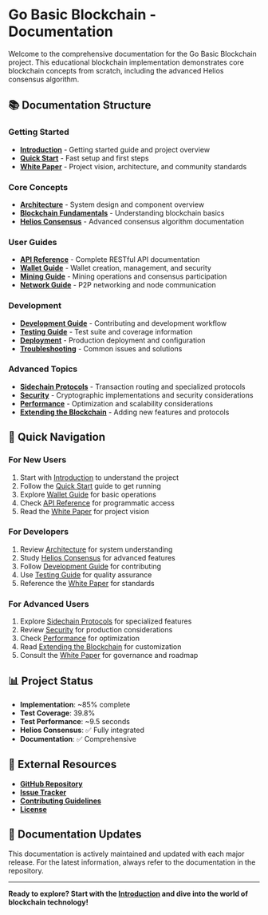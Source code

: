 # Go Basic Blockchain - Documentation

Welcome to the comprehensive documentation for the Go Basic Blockchain project. This educational blockchain implementation demonstrates core blockchain concepts from scratch, including the advanced Helios consensus algorithm.

## 📚 Documentation Structure

### Getting Started
- **[Introduction](intro.md)** - Getting started guide and project overview
- **[Quick Start](quickstart.md)** - Fast setup and first steps
- **[White Paper](WHITEPAPER.md)** - Project vision, architecture, and community standards

### Core Concepts
- **[Architecture](architecture.md)** - System design and component overview
- **[Blockchain Fundamentals](fundamentals.md)** - Understanding blockchain basics
- **[Helios Consensus](helios.md)** - Advanced consensus algorithm documentation

### User Guides
- **[API Reference](api.md)** - Complete RESTful API documentation
- **[Wallet Guide](wallet.md)** - Wallet creation, management, and security
- **[Mining Guide](mining.md)** - Mining operations and consensus participation
- **[Network Guide](network.md)** - P2P networking and node communication

### Development
- **[Development Guide](development.md)** - Contributing and development workflow
- **[Testing Guide](testing.md)** - Test suite and coverage information
- **[Deployment](deployment.md)** - Production deployment and configuration
- **[Troubleshooting](troubleshooting.md)** - Common issues and solutions

### Advanced Topics
- **[Sidechain Protocols](sidechains.md)** - Transaction routing and specialized protocols
- **[Security](security.md)** - Cryptographic implementations and security considerations
- **[Performance](performance.md)** - Optimization and scalability considerations
- **[Extending the Blockchain](extending.md)** - Adding new features and protocols

## 🚀 Quick Navigation

### For New Users
1. Start with [Introduction](intro.md) to understand the project
2. Follow the [Quick Start](quickstart.md) guide to get running
3. Explore [Wallet Guide](wallet.md) for basic operations
4. Check [API Reference](api.md) for programmatic access
5. Read the [White Paper](WHITEPAPER.md) for project vision

### For Developers
1. Review [Architecture](architecture.md) for system understanding
2. Study [Helios Consensus](helios.md) for advanced features
3. Follow [Development Guide](development.md) for contributing
4. Use [Testing Guide](testing.md) for quality assurance
5. Reference the [White Paper](WHITEPAPER.md) for standards

### For Advanced Users
1. Explore [Sidechain Protocols](sidechains.md) for specialized features
2. Review [Security](security.md) for production considerations
3. Check [Performance](performance.md) for optimization
4. Read [Extending the Blockchain](extending.md) for customization
5. Consult the [White Paper](WHITEPAPER.md) for governance and roadmap

## 📊 Project Status

- **Implementation**: ~85% complete
- **Test Coverage**: 39.8%
- **Test Performance**: ~9.5 seconds
- **Helios Consensus**: ✅ Fully integrated
- **Documentation**: ✅ Comprehensive

## 🔗 External Resources

- **[GitHub Repository](https://github.com/yourusername/go-basic-blockchain)**
- **[Issue Tracker](https://github.com/yourusername/go-basic-blockchain/issues)**
- **[Contributing Guidelines](../CONTRIBUTING.md)**
- **[License](../LICENSE)**

## 📝 Documentation Updates

This documentation is actively maintained and updated with each major release. For the latest information, always refer to the documentation in the repository.

---

**Ready to explore? Start with the [Introduction](intro.md) and dive into the world of blockchain technology!** 